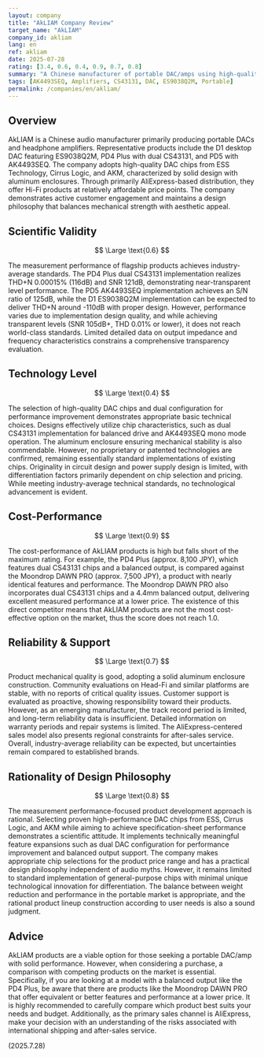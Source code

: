 ```yaml
---
layout: company
title: "AkLIAM Company Review"
target_name: "AkLIAM"
company_id: akliam
lang: en
ref: akliam
date: 2025-07-28
rating: [3.4, 0.6, 0.4, 0.9, 0.7, 0.8]
summary: "A Chinese manufacturer of portable DAC/amps using high-quality chips. While performance is solid, the existence of more affordable competitors with similar features prevents it from achieving the top cost-performance rating."
tags: [AK4493SEQ, Amplifiers, CS43131, DAC, ES9038Q2M, Portable]
permalink: /companies/en/akliam/
---
```

## Overview

AkLIAM is a Chinese audio manufacturer primarily producing portable DACs and headphone amplifiers. Representative products include the D1 desktop DAC featuring ES9038Q2M, PD4 Plus with dual CS43131, and PD5 with AK4493SEQ. The company adopts high-quality DAC chips from ESS Technology, Cirrus Logic, and AKM, characterized by solid design with aluminum enclosures. Through primarily AliExpress-based distribution, they offer Hi-Fi products at relatively affordable price points. The company demonstrates active customer engagement and maintains a design philosophy that balances mechanical strength with aesthetic appeal.

## Scientific Validity

$$ \Large \text{0.6} $$

The measurement performance of flagship products achieves industry-average standards. The PD4 Plus dual CS43131 implementation realizes THD+N 0.00015% (116dB) and SNR 121dB, demonstrating near-transparent level performance. The PD5 AK4493SEQ implementation achieves an S/N ratio of 125dB, while the D1 ES9038Q2M implementation can be expected to deliver THD+N around -110dB with proper design. However, performance varies due to implementation design quality, and while achieving transparent levels (SNR 105dB+, THD 0.01% or lower), it does not reach world-class standards. Limited detailed data on output impedance and frequency characteristics constrains a comprehensive transparency evaluation.

## Technology Level

$$ \Large \text{0.4} $$

The selection of high-quality DAC chips and dual configuration for performance improvement demonstrates appropriate basic technical choices. Designs effectively utilize chip characteristics, such as dual CS43131 implementation for balanced drive and AK4493SEQ mono mode operation. The aluminum enclosure ensuring mechanical stability is also commendable. However, no proprietary or patented technologies are confirmed, remaining essentially standard implementations of existing chips. Originality in circuit design and power supply design is limited, with differentiation factors primarily dependent on chip selection and pricing. While meeting industry-average technical standards, no technological advancement is evident.

## Cost-Performance

$$ \Large \text{0.9} $$

The cost-performance of AkLIAM products is high but falls short of the maximum rating. For example, the PD4 Plus (approx. 8,100 JPY), which features dual CS43131 chips and a balanced output, is compared against the Moondrop DAWN PRO (approx. 7,500 JPY), a product with nearly identical features and performance. The Moondrop DAWN PRO also incorporates dual CS43131 chips and a 4.4mm balanced output, delivering excellent measured performance at a lower price. The existence of this direct competitor means that AkLIAM products are not the most cost-effective option on the market, thus the score does not reach 1.0.

## Reliability & Support

$$ \Large \text{0.7} $$

Product mechanical quality is good, adopting a solid aluminum enclosure construction. Community evaluations on Head-Fi and similar platforms are stable, with no reports of critical quality issues. Customer support is evaluated as proactive, showing responsibility toward their products. However, as an emerging manufacturer, the track record period is limited, and long-term reliability data is insufficient. Detailed information on warranty periods and repair systems is limited. The AliExpress-centered sales model also presents regional constraints for after-sales service. Overall, industry-average reliability can be expected, but uncertainties remain compared to established brands.

## Rationality of Design Philosophy

$$ \Large \text{0.8} $$

The measurement performance-focused product development approach is rational. Selecting proven high-performance DAC chips from ESS, Cirrus Logic, and AKM while aiming to achieve specification-sheet performance demonstrates a scientific attitude. It implements technically meaningful feature expansions such as dual DAC configuration for performance improvement and balanced output support. The company makes appropriate chip selections for the product price range and has a practical design philosophy independent of audio myths. However, it remains limited to standard implementation of general-purpose chips with minimal unique technological innovation for differentiation. The balance between weight reduction and performance in the portable market is appropriate, and the rational product lineup construction according to user needs is also a sound judgment.

## Advice

AkLIAM products are a viable option for those seeking a portable DAC/amp with solid performance. However, when considering a purchase, a comparison with competing products on the market is essential. Specifically, if you are looking at a model with a balanced output like the PD4 Plus, be aware that there are products like the Moondrop DAWN PRO that offer equivalent or better features and performance at a lower price. It is highly recommended to carefully compare which product best suits your needs and budget. Additionally, as the primary sales channel is AliExpress, make your decision with an understanding of the risks associated with international shipping and after-sales service.

(2025.7.28)
